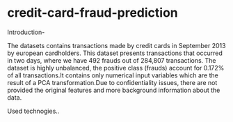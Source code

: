 # credit-card-fraud-prediction
Introduction-

The datasets contains transactions made by credit cards in September 2013 by european cardholders. This dataset presents transactions that occurred in two days, where we have 492 frauds out of 284,807 transactions. The dataset is highly unbalanced, the positive class (frauds) account for 0.172% of all transactions.It contains only numerical input variables which are the result of a PCA transformation.Due to confidentiality issues, there are not provided the original features and more background information about the data.

Used technogies..


